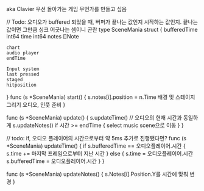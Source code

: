 aka Clavier
우선 돌아가는 게임 무언가를 만들고 싶음

// Todo: 오디오가 buffered 되었을 때, 버퍼가 끝나는 값인지 시작하는 값인지. 끝나는 값이면 그만큼 싱크 어긋나는 셈이니 곤란
type SceneMania struct {
	bufferedTime int64
	time int64
	notes []Note
	
	chart
	audio player
	endTime

	Input system
	last pressed
	staged
	hitposition	
}
func (s *SceneMania) start() {
	s.notes[i].position = n.Time
	배경 및 스테이지 그리기
	오디오, 인풋 준비
}

func (s *SceneMania) update() {
	s.updateTime() // 오디오의 현재 시간과 동일하게
	s.updateNotes()
	if 시간 >= endTime {
		select music scene으로 이동
	}
}

// todo: if, 오디오 플레이어의 시간으로부터 약 5ms 추가로 진행됐다면?
func (s *SceneMania) updateTime() {
	if s.bufferedTime == 오디오플레이어.시간 {
		s.time += 마지막 프레임으로부터 지난 시간
	} else {
		s.time = 오디오플레이어.시간
		s.bufferedTime = 오디오플레이어.시간
	} 
}

func (s *SceneMania) updateNotes() {
	s.Notes[i].Position.Y를 시간에 맞춰 변경
}

